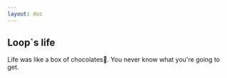 ```yaml
---
layout: doc
---
```


## Loop`s life

Life was like a box of chocolates🍫. You never know what you're going to get.